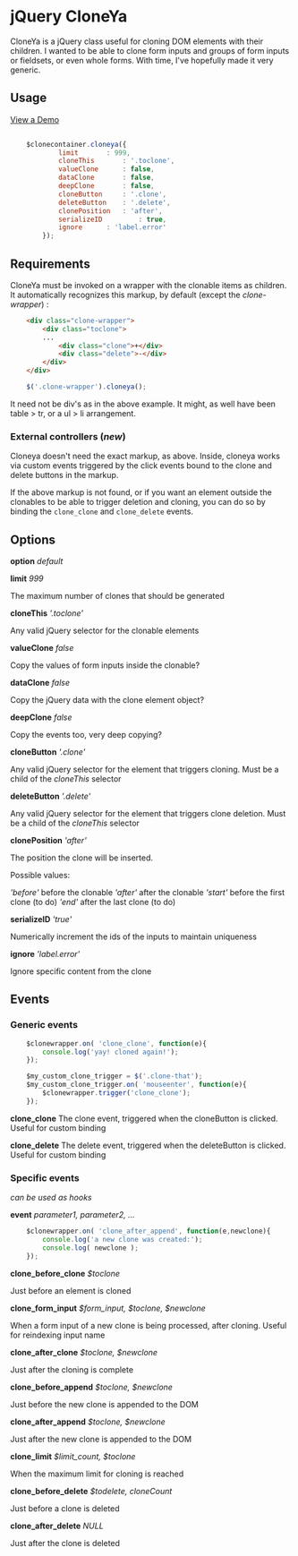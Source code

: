 # jQuery CloneYa


CloneYa is a jQuery class useful for cloning DOM elements with their children. I wanted to be able to clone form inputs and groups of form inputs or fieldsets, or even whole forms. With time, I've hopefully made it very generic.


## Usage

[View a Demo](http://yapapaya.github.io/jquery-cloneya/demo.html "View a Demo")

```javascript
	
	$clonecontainer.cloneya({
            limit		: 999,
            cloneThis		: '.toclone',
            valueClone		: false,
            dataClone		: false,
            deepClone		: false,
            cloneButton		: '.clone',
            deleteButton	: '.delete',
            clonePosition	: 'after',
            serializeID         : true,
            ignore		: 'label.error'
        });
```


## Requirements


CloneYa must be invoked on a wrapper with the clonable items as children. It automatically recognizes this markup, by default (except the *clone-wrapper*) :


```html
	<div class="clone-wrapper">
		<div class="toclone">
		...
			<div class="clone">+</div>
			<div class="delete">-</div>
		</div>	
	</div>
```

```javascript
	$('.clone-wrapper').cloneya();
```


It need not be div's as in the above example. It might, as well have been table &gt; tr, or a ul &gt; li arrangement. 

### External controllers (*new*)

Cloneya doesn't need the exact markup, as above. Inside, cloneya works via custom events triggered by the click events bound to the clone and delete buttons in the markup.

If the above markup is not found, or if you want an element outside the clonables to be able to trigger deletion and cloning, you can do so by binding the `clone_clone` and `clone_delete` events.

## Options

**option** *default*


**limit** *999*

The maximum number of clones that should be generated


**cloneThis** *'.toclone'*

Any valid jQuery selector for the clonable elements


**valueClone** *false*

Copy the values of form inputs inside the clonable?


**dataClone** *false*

Copy the jQuery data with the clone element object?


**deepClone** *false*

Copy the events too, very deep copying?


**cloneButton** *'.clone'*

Any valid jQuery selector for the element that triggers cloning. Must be a child of the *cloneThis* selector


**deleteButton** *'.delete'*

Any valid jQuery selector for the element that triggers clone deletion. Must be a child of the *cloneThis* selector

**clonePosition** *'after'*

The position the clone will be inserted.

Possible values:

*'before'* before the clonable
*'after'* after the clonable
*'start'* before the first clone (to do)
*'end'* after the last clone (to do)

**serializeID** *'true'*

Numerically increment the ids of the inputs to maintain uniqueness

**ignore** *'label.error'*

Ignore specific content from the clone

## Events

### Generic events

```javascript
	$clonewrapper.on( 'clone_clone', function(e){
		console.log('yay! cloned again!');
	});
```
```javascript
	$my_custom_clone_trigger = $('.clone-that');
	$my_custom_clone_trigger.on( 'mouseenter', function(e){
		$clonewrapper.trigger('clone_clone');
	});
```
**clone_clone**
The clone event, triggered when the cloneButton is clicked. Useful for custom binding


**clone_delete**
The delete event, triggered when the deleteButton is clicked. Useful for custom binding


### Specific events

*can be used as hooks*

**event** *parameter1, parameter2, &hellip;*

```javascript
	$clonewrapper.on( 'clone_after_append', function(e,newclone){
		console.log('a new clone was created:');
		console.log( newclone );
	});
```


**clone_before_clone** *$toclone*

Just before an element is cloned


**clone_form_input** *$form_input, $toclone, $newclone*

When a form input of a new clone is being processed, after cloning. Useful for reindexing input name


**clone_after_clone** *$toclone, $newclone*

Just after the cloning is complete


**clone_before_append** *$toclone, $newclone*

Just before the new clone is appended to the DOM


**clone_after_append** *$toclone, $newclone*

Just after the new clone is appended to the DOM


**clone_limit** *$limit_count, $toclone*

When the maximum limit for cloning is reached


**clone_before_delete** *$todelete, cloneCount*

Just before a clone is deleted


**clone_after_delete** *NULL*

Just after the clone is deleted
